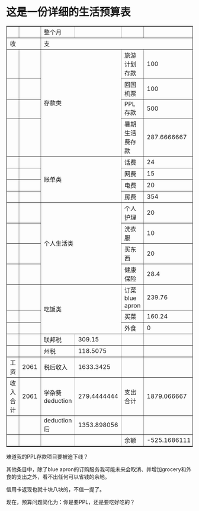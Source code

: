 # 这是一份详细的生活预算表


<table dir="ltr" border="1" cellspacing="0" cellpadding="0" >
<tbody >
<tr >

<td >
</td>

<td >
</td>

<td >整个月
</td>

<td >
</td>

<td >
</td>

<td >
</td>
</tr>
<tr >

<td colspan="2" rowspan="1" >收
</td>

<td colspan="4" rowspan="1" >支
</td>
</tr>
<tr >

<td >
</td>

<td >
</td>

<td colspan="2" rowspan="4" >


存款类

</td>

<td >旅游计划存款
</td>

<td >100
</td>
</tr>
<tr >

<td >
</td>

<td >
</td>

<td >回国机票
</td>

<td >100
</td>
</tr>
<tr >

<td >
</td>

<td >
</td>

<td >PPL存款
</td>

<td >500
</td>
</tr>
<tr >

<td >
</td>

<td >
</td>

<td >暑期生活费存款
</td>

<td >287.6666667
</td>
</tr>
<tr >

<td >
</td>

<td >
</td>

<td colspan="2" rowspan="4" >


账单类

</td>

<td >话费
</td>

<td >24
</td>
</tr>
<tr >

<td >
</td>

<td >
</td>

<td >网费
</td>

<td >15
</td>
</tr>
<tr >

<td >
</td>

<td >
</td>

<td >电费
</td>

<td >20
</td>
</tr>
<tr >

<td >
</td>

<td >
</td>

<td >房费
</td>

<td >354
</td>
</tr>
<tr >

<td >
</td>

<td >
</td>

<td colspan="2" rowspan="4" >


个人生活类

</td>

<td >个人护理
</td>

<td >20
</td>
</tr>
<tr >

<td >
</td>

<td >
</td>

<td >洗衣服
</td>

<td >10
</td>
</tr>
<tr >

<td >
</td>

<td >
</td>

<td >买东西
</td>

<td >20
</td>
</tr>
<tr >

<td >
</td>

<td >
</td>

<td >健康保险
</td>

<td >28.4
</td>
</tr>
<tr >

<td >
</td>

<td >
</td>

<td colspan="2" rowspan="3" >


吃饭类

</td>

<td >订菜blue apron
</td>

<td >239.76
</td>
</tr>
<tr >

<td >
</td>

<td >
</td>

<td >买菜
</td>

<td >160.24
</td>
</tr>
<tr >

<td >
</td>

<td >
</td>

<td >外食
</td>

<td >0
</td>
</tr>
<tr >

<td >
</td>

<td >
</td>

<td >联邦税
</td>

<td >309.15
</td>

<td >
</td>

<td >
</td>
</tr>
<tr >

<td >
</td>

<td >
</td>

<td >州税
</td>

<td >118.5075
</td>

<td >
</td>

<td >
</td>
</tr>
<tr >

<td >工资
</td>

<td >2061
</td>

<td >税后收入
</td>

<td >1633.3425
</td>

<td >
</td>

<td >
</td>
</tr>
<tr >

<td >收入合计
</td>

<td >2061
</td>

<td >学杂费deduction
</td>

<td >279.4444444
</td>

<td >支出合计
</td>

<td >1879.066667
</td>
</tr>
<tr >

<td >
</td>

<td >
</td>

<td >deduction后
</td>

<td >1353.898056
</td>

<td >
</td>

<td >
</td>
</tr>
<tr >

<td >
</td>

<td >
</td>

<td >
</td>

<td >
</td>

<td >余额
</td>

<td >-525.1686111
</td>
</tr>
</tbody>
</table>

难道我的PPL存款项目要被迫下线？

其他条目中，除了blue apron的订购服务我可能未来会取消、并增加grocery和外食的支出之外，看不出任何可以省钱的余地。

信用卡返现也就十块八块的，不值一提了。

现在，预算问题简化为：你是要PPL，还是要吃好吃的？

 

